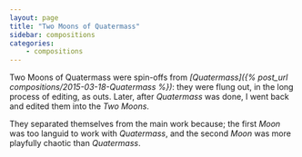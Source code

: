 ```yaml
---
layout: page
title: "Two Moons of Quatermass"
sidebar: compositions
categories:
    - compositions
---
```


Two Moons of Quatermass were spin-offs from *[Quatermass]({% post_url compositions/2015-03-18-Quatermass %})*: they were flung out, in the long process of editing, as outs. Later, after *Quatermass* was done, I went back and edited them into the *Two Moons*. 

They separated themselves from the main work because; the first *Moon* was too languid to work with *Quatermass*, and the second *Moon* was more playfully chaotic than *Quatermass*.

